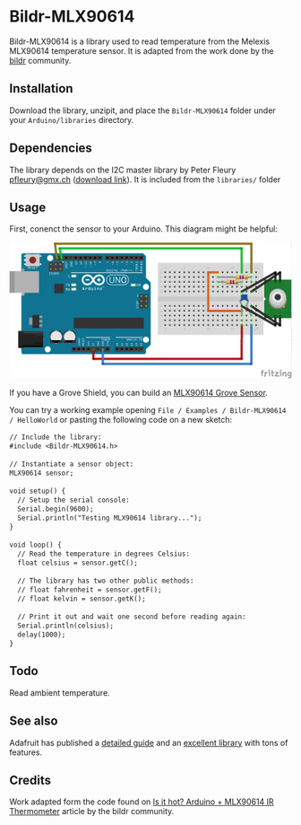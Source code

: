 # Bildr-MLX90614

Bildr-MLX90614 is a library used to read temperature from the Melexis MLX90614 temperature sensor. It is adapted from the work done by the [bildr](http://forum.bildr.org/index.php) community.

## Installation
Download the library, unzipit, and place the `Bildr-MLX90614` folder under your `Arduino/libraries` directory.

## Dependencies
The library depends on the I2C master library by Peter Fleury <pfleury@gmx.ch> ([download link](http://wiki.wiring.co/images/3/31/I2Cmaster.zip)). It is included from the `libraries/` folder

## Usage
First, conenct the sensor to your Arduino. This diagram might be helpful:

![MLX90614 diagram](https://raw.githubusercontent.com/fauria/arduino-mlx90614/master/Fritzing/MLX90614_bb.png)


If you have a Grove Shield, you can build an [MLX90614 Grove Sensor](http://www.seeedstudio.com/recipe/1157-grove-mlx90614.html).

You can try a working example opening `File / Examples / Bildr-MLX90614 / HelloWorld` or pasting the following code on a new sketch:

```
// Include the library:
#include <Bildr-MLX90614.h>

// Instantiate a sensor object:
MLX90614 sensor;

void setup() {
  // Setup the serial console:
  Serial.begin(9600);
  Serial.println("Testing MLX90614 library...");
}

void loop() {
  // Read the temperature in degrees Celsius:
  float celsius = sensor.getC();

  // The library has two other public methods:
  // float fahrenheit = sensor.getF();
  // float kelvin = sensor.getK();

  // Print it out and wait one second before reading again:
  Serial.println(celsius);
  delay(1000);
}
```

## Todo
Read ambient temperature.

## See also
Adafruit has published a [detailed guide](https://learn.adafruit.com/using-melexis-mlx90614-non-contact-sensors?view=all) and an [excellent library](https://github.com/adafruit/Adafruit-MLX90614-Library) with tons of features.

## Credits
Work adapted form the code found on [Is it hot? Arduino + MLX90614 IR Thermometer](http://bildr.org/2011/02/mlx90614-arduino/) article by the bildr community.